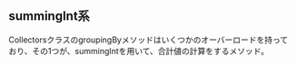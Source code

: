 ## summingInt系

CollectorsクラスのgroupingByメソッドはいくつかのオーバーロードを持っており、その1つが、summingIntを用いて、合計値の計算をするメソッド。

```Java





```
